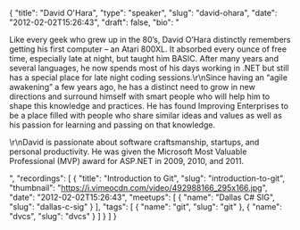 {
  "title": "David O'Hara",
  "type": "speaker",
  "slug": "david-ohara",
  "date": "2012-02-02T15:26:43",
  "draft": false,
  "bio": "<p>Like every geek who grew up in the 80’s, David O’Hara distinctly remembers getting his first computer – an Atari 800XL. It absorbed every ounce of free time, especially late at night, but taught him BASIC. After many years and several languages, he now spends most of his days working in .NET but still has a special place for late night coding sessions.\r\nSince having an “agile awakening” a few years ago, he has a distinct need to grow in new directions and surround himself with smart people who will help him to shape this knowledge and practices. He has found Improving Enterprises to be a place filled with people who share similar ideas and values as well as his passion for learning and passing on that knowledge.</p><p>\r\nDavid is passionate about software craftsmanship, startups, and personal productivity. He was given the Microsoft Most Valuable Professional (MVP) award for ASP.NET  in 2009, 2010, and 2011.</p>",
  "recordings": [
    {
      "title": "Introduction to Git",
      "slug": "introduction-to-git",
      "thumbnail": "https://i.vimeocdn.com/video/492988166_295x166.jpg",
      "date": "2012-02-02T15:26:43",
      "meetups": [
        {
          "name": "Dallas C# SIG",
          "slug": "dallas-c-sig"
        }
      ],
      "tags": [
        {
          "name": "git",
          "slug": "git"
        },
        {
          "name": "dvcs",
          "slug": "dvcs"
        }
      ]
    }
  ]
}
